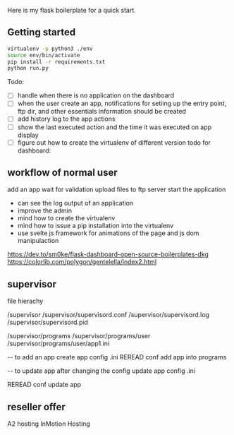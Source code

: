  Here is my flask boilerplate for a quick start.
 
## Getting started 
 
 ```sh
 virtualenv -p python3 ./env
 source env/bin/activate
 pip install -r requirements.txt
 python run.py
 ```

 Todo:

-[ ] handle when there   is no application on the dashboard
-[ ] when the user create an app, notifications for setiing up the entry point, ftp dir, and other essentials information should be created
-[ ] add history log to the app actions
-[ ] show the last executed action and the time it was executed on app display
-[ ] figure out how to create the virtualenv of different version
 todo for dashboard:

## workflow of normal user
add an app
wait for validation
upload files to ftp server
start the application

+ can see the log output of an application
+ improve the admin
+ mind how to create the virtualenv
+ mind how to issue a pip installation into the virtualenv
+ use svelte js framework for animations of the page and js dom manipulaction

https://dev.to/sm0ke/flask-dashboard-open-source-boilerplates-dkg
https://colorlib.com/polygon/gentelella/index2.html

## supervisor
file hierachy

/supervisor
/supervisor/supervisord.conf
/supervisor/supervisord.log
/supervisor/supervisord.pid

/supervisor/programs
/supervisor/programs/user
/supervisor/programs/user/app1.ini

-- to add an app
create app config .ini
REREAD conf
add app into programs

-- to update app after changing the config
update app config .ini

REREAD conf
update app

## reseller offer
A2 hosting
InMotion Hosting
